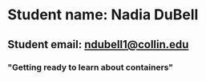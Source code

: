 # Student name: Nadia DuBell
## Student email: ndubell1@collin.edu
### "Getting ready to learn about containers"